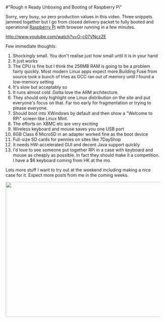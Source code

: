 #"Rough n Ready Unboxing and Booting of Raspberry Pi"

Sorry, very busy, so zero production values in this video. Three snippets jammed together but I go from closed delivery packet to fully booted and operational <a href="http://raspberrypi.org">Raspberry Pi</a> with browser running in a few minutes.

http://www.youtube.com/watch?v=O-c07VNczZE

Few immediate thoughts:
<ol>
	<li>Shockingly small. You don't realise just how small until it is in your hand</li>
	<li>It just works</li>
	<li>The CPU is fine but I think the 256MB RAM is going to be a problem fairly quickly. Most modern Linux apps expect more.Building Fuse from source took a bunch of tries as GCC ran out of memory until I found a low-memory setting</li>
	<li>It's slow but acceptably so</li>
	<li>It runs almost cold .Gotta love the ARM architecture.</li>
	<li>They should only highlight one Linux distribution on the site and put everyone's focus on that. Far too early for fragmentation or trying to please everyone.</li>
	<li>Should boot into XWindows by default and then show a "Welcome to RPi" screen like Linux Mint.</li>
	<li>The efforts on XBMC etc are very exciting</li>
	<li>Wireless keyboard and mouse saves you one USB port</li>
	<li>8GB Class 6 MicroSD in an adapter worked fine as the boot device</li>
	<li>Full-size SD cards for pennies on sites like 7DayShop</li>
	<li>It needs HW-accelerated GUI and decent Java support quickly</li>
	<li>I'd love to see someone put together RPi in a case with keyboard and mouse as cheaply as possible. In fact they should make it a competition. I have a $6 keyboard coming from HK at the mo.</li>
</ol>
Lots more stuff I want to try out at the weekend including making a nice case for it. Expect more posts from me in the coming weeks.

<a href="https://s3-eu-west-1.amazonaws.com/conoroneill.net/wp-content/uploads/2012/05/DSCF1471.jpg"><img class="alignnone size-large wp-image-716" title="DSCF1471" src="https://s3-eu-west-1.amazonaws.com/conoroneill.net/wp-content/uploads/2012/05/DSCF1471-1024x768.jpg" alt="" width="584" height="438" /></a>